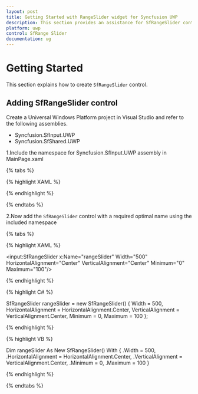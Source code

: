 ```yaml
---
layout: post
title: Getting Started with RangeSlider widget for Syncfusion UWP
description: This section provides an assistance for SfRangeSlider control for UWP.
platform: uwp
control: SfRange Slider 
documentation: ug
---
```


# Getting Started 

This section explains how to create `SfRangeSlider` control.

## Adding SfRangeSlider control

Create a Universal Windows Platform project in Visual Studio and refer to the following assemblies.

* Syncfusion.SfInput.UWP
* Syncfusion.SfShared.UWP

1.Include the namespace for Syncfusion.SfInput.UWP assembly in MainPage.xaml

{% tabs %}

{% highlight XAML %}

<Page xmlns="http://schemas.microsoft.com/winfx/2006/xaml/presentation"
xmlns:x="http://schemas.microsoft.com/winfx/2006/xaml"
xmlns:input="using:Syncfusion.UI.Xaml.Controls.Input">

{% endhighlight %}

{% endtabs %}


2.Now add the `SfRangeSlider` control with a required optimal name using the included namespace

{% tabs %}

{% highlight XAML %}

<input:SfRangeSlider x:Name="rangeSlider"  Width="500" HorizontalAlignment="Center" VerticalAlignment="Center" Minimum="0" Maximum="100"/>

{% endhighlight %}

{% highlight C# %}

 SfRangeSlider rangeSlider = new SfRangeSlider() { Width = 500, HorizontalAlignment = HorizontalAlignment.Center, VerticalAlignment = VerticalAlignment.Center, Minimum = 0, Maximum = 100 };

{% endhighlight %}

{% highlight VB %}

  Dim rangeSlider As New SfRangeSlider() With {
	 .Width = 500,
	 .HorizontalAlignment = HorizontalAlignment.Center,
	 .VerticalAlignment = VerticalAlignment.Center,
	 .Minimum = 0,
	 .Maximum = 100
 }

{% endhighlight %}

{% endtabs %}
